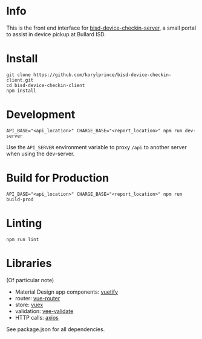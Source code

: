 # Info

This is the front end interface for [bisd-device-checkin-server](https://github.com/korylprince/bisd-device-checkin-server), a small portal to assist in device pickup at Bullard ISD.

# Install

```
git clone https://github.com/korylprince/bisd-device-checkin-client.git
cd bisd-device-checkin-client
npm install
```

# Development

```
API_BASE="<api_location>" CHARGE_BASE="<report_location>" npm run dev-server
```

Use the `API_SERVER` environment variable to proxy `/api` to another server when using the dev-server.

# Build for Production

```
API_BASE="<api_location>" CHARGE_BASE="<report_location>" npm run build-prod
```

# Linting

```
npm run lint
```

# Libraries

(Of particular note)

* Material Design app components: [vuetify](https://vuetifyjs.com/)
* router: [vue-router](https://router.vuejs.org/en/)
* store: [vuex](https://vuex.vuejs.org/en/)
* validation: [vee-validate](http://vee-validate.logaretm.com/)
* HTTP calls: [axios](https://github.com/axios/axios)

See package.json for all dependencies.
